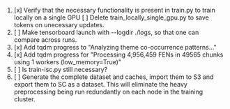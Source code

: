 1. [x] Verify that the necessary functionality is present in train.py to train locally on a single GPU
   [ ] Delete train_locally_single_gpu.py to save tokens on unecessary updates.
2. [ ] Make tensorboard launch with --logdir ./logs, so that one can compare across runs.
3. [x] Add tqdm progress to "Analyzing theme co-occurrence patterns..."
4. [x] Add tqdm progress for "Processing 4,956,459 FENs in 49565 chunks using 1 workers (low_memory=True)"
5. [ ] Is train-isc.py still necessary?
6. [ ] Generate the complete dataset and caches, import them to S3 and export them to SC as a dataset. This will eliminate the heavy preprocessing being run redundantly on each node in the training cluster.